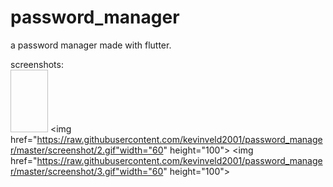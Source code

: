 # password_manager

a password manager made with flutter.

screenshots:<br>
<img href="https://raw.githubusercontent.com/kevinveld2001/password_manager/master/screenshot/1.gif" width="60" height="100">
<img href="https://raw.githubusercontent.com/kevinveld2001/password_manager/master/screenshot/2.gif"width="60" height="100">
<img href="https://raw.githubusercontent.com/kevinveld2001/password_manager/master/screenshot/3.gif"width="60" height="100">
